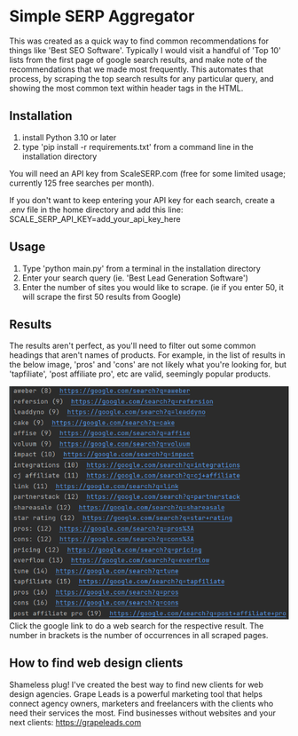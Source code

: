 # Simple SERP Aggregator
 
This was created as a quick way to find common recommendations for things like 'Best SEO Software'.  Typically I would visit a handful of 'Top 10' lists from the first page of google search results, and make note of the recommendations that we made most frequently. This automates that process, by scraping the top search results for any particular query, and showing the most common text within header tags in the HTML.

## Installation
1) install Python 3.10 or later
2) type 'pip install -r requirements.txt' from a command line in the installation directory

You will need an API key from ScaleSERP.com (free for some limited usage; currently 125 free searches per month).  

If you don't want to keep entering your API key for each search, create a .env file in the home directory and add this line: 
SCALE_SERP_API_KEY=add_your_api_key_here

## Usage
1) Type 'python main.py' from a terminal in the installation directory
2) Enter your search query (ie. 'Best Lead Generation Software')
3) Enter the number of sites you would like to scrape. (ie if you enter 50, it will scrape the first 50 results from Google)

## Results
The results aren't perfect, as you'll need to filter out some common headings that aren't names of products.  For example, in the list of results in the below image, 'pros' and 'cons' are not likely what you're looking for, but 'tapfiliate', 'post affiliate pro', etc are valid, seemingly popular products.  

![Sample of results](results-sample.png)
Click the google link to do a web search for the respective result. The number in brackets is the number of occurrences in all scraped pages.

## How to find web design clients
Shameless plug!  I've created the best way to find new clients for web design agencies.  Grape Leads is a powerful marketing tool that helps connect agency owners, marketers and freelancers with the clients who need their services the most.  Find businesses without websites and your next clients:  https://grapeleads.com  